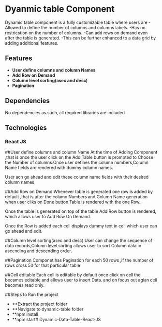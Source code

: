 # Dyanmic table Component

Dynamic table component is a fully customizable table where users are 
 -Allowed to define the number of columns and columns labels. 
 -Has no restricstion on the number of columns. 
 -Can add rows on demand even after the table is generated.
 -This can be further enhanced to a data grid by adding additional features.


## Features
+ **User define columns and column Names**
+ **Add Row on Demand**
+ **Column level sorting(asec and desc)**
+ **Pagination**


## Dependencies

No dependencies as such, all required libraries are included

## Technologies

### React JS

##User define columns and column Name
At the time of Adding Component ,that is once the user click on the Add Table button is prompted to 
Choose the Number of columns.Once user defines the column numbers,Column Name fields are rendered with
dummy column names.

User acn go ahead and edit these column name fields with their desired column names


##Add Row on Demand
Whenever table is generated one row is added by default ,that is after the column Numbers and Column Name generation when user cliks on Done button.Table is rendered with the one Row.

Once the table is generated on top of the table Add Row button is rendered,
which allows user to Add Row On Demand.

Once the Row is added each cell displays dummy text in cell which user can go ahead and edit.


##Column level sorting(asec and desc)
User can change the sequence of data records,Column level sorting allows user to sort Column data in ascending  and descending order.

##Pagination
 Componet has Pagination for each 50 rows ,if the number of rows cross 50 for that particular table

##Cell editable
  Each cell is editable by default once click on cell the becames editable and allows user to insert Data.
  and on focus out agian cell becomes read only.



##Steps to Run the project
  + **Extract the project folder
  + **Navigate to dynamic-table folder
  + **npm install
  + **npm start# Dynamic-Data-Table-React-JS
